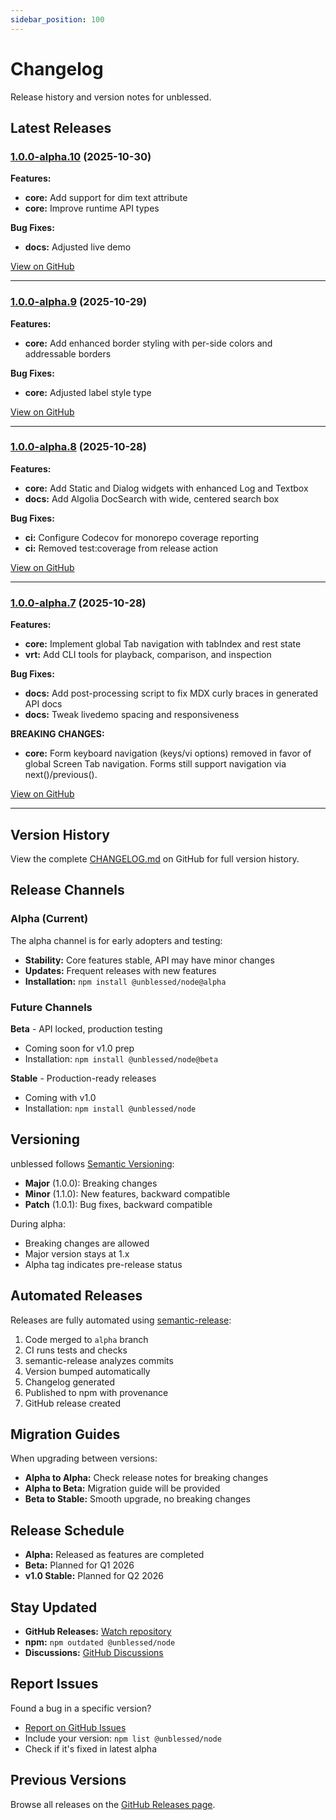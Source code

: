 ```yaml
---
sidebar_position: 100
---
```


# Changelog

Release history and version notes for unblessed.

## Latest Releases

### [1.0.0-alpha.10](https://github.com/vdeantoni/unblessed/releases/tag/v1.0.0-alpha.10) (2025-10-30)

**Features:**
- **core:** Add support for dim text attribute
- **core:** Improve runtime API types

**Bug Fixes:**
- **docs:** Adjusted live demo

[View on GitHub](https://github.com/vdeantoni/unblessed/releases/tag/v1.0.0-alpha.10)

---

### [1.0.0-alpha.9](https://github.com/vdeantoni/unblessed/releases/tag/v1.0.0-alpha.9) (2025-10-29)

**Features:**
- **core:** Add enhanced border styling with per-side colors and addressable borders

**Bug Fixes:**
- **core:** Adjusted label style type

[View on GitHub](https://github.com/vdeantoni/unblessed/releases/tag/v1.0.0-alpha.9)

---

### [1.0.0-alpha.8](https://github.com/vdeantoni/unblessed/releases/tag/v1.0.0-alpha.8) (2025-10-28)

**Features:**
- **core:** Add Static and Dialog widgets with enhanced Log and Textbox
- **docs:** Add Algolia DocSearch with wide, centered search box

**Bug Fixes:**
- **ci:** Configure Codecov for monorepo coverage reporting
- **ci:** Removed test:coverage from release action

[View on GitHub](https://github.com/vdeantoni/unblessed/releases/tag/v1.0.0-alpha.8)

---

### [1.0.0-alpha.7](https://github.com/vdeantoni/unblessed/releases/tag/v1.0.0-alpha.7) (2025-10-28)

**Features:**
- **core:** Implement global Tab navigation with tabIndex and rest state
- **vrt:** Add CLI tools for playback, comparison, and inspection

**Bug Fixes:**
- **docs:** Add post-processing script to fix MDX curly braces in generated API docs
- **docs:** Tweak livedemo spacing and responsiveness

**BREAKING CHANGES:**
- **core:** Form keyboard navigation (keys/vi options) removed in favor of global Screen Tab navigation. Forms still support navigation via next()/previous().

[View on GitHub](https://github.com/vdeantoni/unblessed/releases/tag/v1.0.0-alpha.7)

---

## Version History

View the complete [CHANGELOG.md](https://github.com/vdeantoni/unblessed/blob/main/CHANGELOG.md) on GitHub for full version history.

## Release Channels

### Alpha (Current)

The alpha channel is for early adopters and testing:
- **Stability:** Core features stable, API may have minor changes
- **Updates:** Frequent releases with new features
- **Installation:** `npm install @unblessed/node@alpha`

### Future Channels

**Beta** - API locked, production testing
- Coming soon for v1.0 prep
- Installation: `npm install @unblessed/node@beta`

**Stable** - Production-ready releases
- Coming with v1.0
- Installation: `npm install @unblessed/node`

## Versioning

unblessed follows [Semantic Versioning](https://semver.org/):

- **Major** (1.0.0): Breaking changes
- **Minor** (1.1.0): New features, backward compatible
- **Patch** (1.0.1): Bug fixes, backward compatible

During alpha:
- Breaking changes are allowed
- Major version stays at 1.x
- Alpha tag indicates pre-release status

## Automated Releases

Releases are fully automated using [semantic-release](https://github.com/semantic-release/semantic-release):

1. Code merged to `alpha` branch
2. CI runs tests and checks
3. semantic-release analyzes commits
4. Version bumped automatically
5. Changelog generated
6. Published to npm with provenance
7. GitHub release created

## Migration Guides

When upgrading between versions:

- **Alpha to Alpha:** Check release notes for breaking changes
- **Alpha to Beta:** Migration guide will be provided
- **Beta to Stable:** Smooth upgrade, no breaking changes

## Release Schedule

- **Alpha:** Released as features are completed
- **Beta:** Planned for Q1 2026
- **v1.0 Stable:** Planned for Q2 2026

## Stay Updated

- **GitHub Releases:** [Watch repository](https://github.com/vdeantoni/unblessed)
- **npm:** `npm outdated @unblessed/node`
- **Discussions:** [GitHub Discussions](https://github.com/vdeantoni/unblessed/discussions)

## Report Issues

Found a bug in a specific version?

- [Report on GitHub Issues](https://github.com/vdeantoni/unblessed/issues)
- Include your version: `npm list @unblessed/node`
- Check if it's fixed in latest alpha

## Previous Versions

Browse all releases on the [GitHub Releases page](https://github.com/vdeantoni/unblessed/releases).
